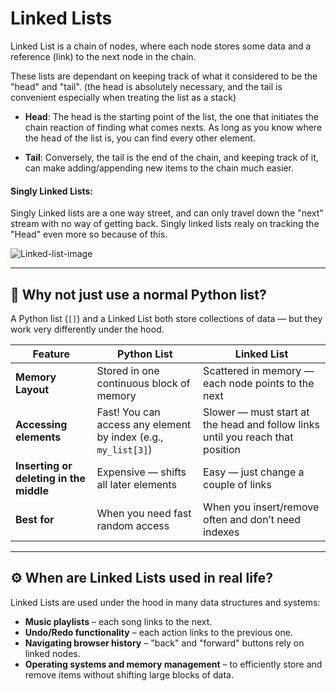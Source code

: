 # Linked Lists

Linked List is a chain of nodes, where each node stores some data and a reference (link) to the next node in the chain.

These lists are dependant on keeping track of what it considered to be the "head" and "tail". (the head is absolutely necessary, and the tail is convenient especially when treating the list as a stack)

- **Head**: The head is the starting point of the list, the one that initiates the chain reaction of finding what comes nexts. As long as you know where the head of the list is, you can find every other element.

- **Tail**: Conversely, the tail is the end of the chain, and keeping track of it, can make adding/appending new items to the chain much easier.

#### Singly Linked Lists:
Singly Linked lists are a one way street, and can only travel down the "next" stream with no way of getting back. Singly linked lists realy on tracking the "Head" even more so because of this.

![Linked-list-image](https://media.geeksforgeeks.org/wp-content/uploads/singly-linkedlist.png)

---

## 🧠 Why not just use a normal Python list?

A Python list (`[]`) and a Linked List both store collections of data — but they work very differently under the hood.

| Feature | Python List | Linked List |
|---------|------------|-------------|
| **Memory Layout** | Stored in one continuous block of memory | Scattered in memory — each node points to the next |
| **Accessing elements** | Fast! You can access any element by index (e.g., `my_list[3]`) | Slower — must start at the head and follow links until you reach that position |
| **Inserting or deleting in the middle** | Expensive — shifts all later elements | Easy — just change a couple of links |
| **Best for** | When you need fast random access | When you insert/remove often and don’t need indexes |

---

## ⚙️ When are Linked Lists used in real life?

Linked Lists are used under the hood in many data structures and systems:

- **Music playlists** – each song links to the next.  
- **Undo/Redo functionality** – each action links to the previous one.  
- **Navigating browser history** – "back" and "forward" buttons rely on linked nodes.  
- **Operating systems and memory management** – to efficiently store and remove items without shifting large blocks of data.
